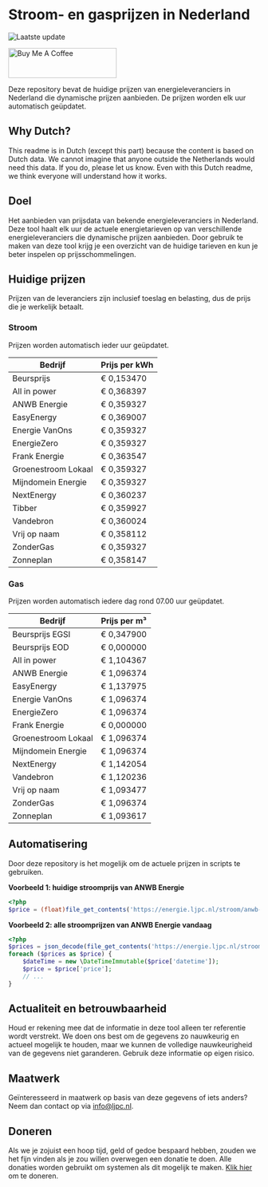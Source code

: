 # Stroom- en gasprijzen in Nederland

![Laatste update](https://img.shields.io/badge/laatste%20update-2023--08--16%2019%3A00%20CET-brightgreen)

<a href="https://www.buymeacoffee.com/Lars-" target="_blank"><img src="https://cdn.buymeacoffee.com/buttons/v2/default-orange.png" alt="Buy Me A Coffee" height="60" style="height: 60px !important;width: 217px !important;" ></a>

Deze repository bevat de huidige prijzen van energieleveranciers in Nederland die dynamische prijzen aanbieden. De prijzen worden elk uur automatisch geüpdatet.

## Why Dutch?

This readme is in Dutch (except this part) because the content is based on Dutch data. We cannot imagine that anyone outside the Netherlands would need this data. If you do, please let us know. Even with this Dutch readme, we think
everyone will understand how it works.

## Doel

Het aanbieden van prijsdata van bekende energieleveranciers in Nederland. Deze tool haalt elk uur de actuele energietarieven op van verschillende energieleveranciers die dynamische prijzen aanbieden. Door gebruik te maken van deze tool
krijg je een overzicht van de huidige tarieven en kun je beter inspelen op prijsschommelingen.

## Huidige prijzen

Prijzen van de leveranciers zijn inclusief toeslag en belasting, dus de prijs die je werkelijk betaalt.

### Stroom

Prijzen worden automatisch ieder uur geüpdatet.

 Bedrijf | Prijs per kWh 
---------|---------------
Beursprijs | € 0,153470
All in power | € 0,368397
ANWB Energie | € 0,359327
EasyEnergy | € 0,369007
Energie VanOns | € 0,359327
EnergieZero | € 0,359327
Frank Energie | € 0,363547
Groenestroom Lokaal | € 0,359327
Mijndomein Energie | € 0,359327
NextEnergy | € 0,360237
Tibber | € 0,359927
Vandebron | € 0,360024
Vrij op naam | € 0,358112
ZonderGas | € 0,359327
Zonneplan | € 0,358147


### Gas

Prijzen worden automatisch iedere dag rond 07.00 uur geüpdatet.

 Bedrijf | Prijs per m³ 
---------|--------------
Beursprijs EGSI | € 0,347900
Beursprijs EOD | € 0,000000
All in power | € 1,104367
ANWB Energie | € 1,096374
EasyEnergy | € 1,137975
Energie VanOns | € 1,096374
EnergieZero | € 1,096374
Frank Energie | € 0,000000
Groenestroom Lokaal | € 1,096374
Mijndomein Energie | € 1,096374
NextEnergy | € 1,142054
Vandebron | € 1,120236
Vrij op naam | € 1,093477
ZonderGas | € 1,096374
Zonneplan | € 1,093617


## Automatisering

Door deze repository is het mogelijk om de actuele prijzen in scripts te gebruiken.

**Voorbeeld 1: huidige stroomprijs van ANWB Energie**

```php
<?php
$price = (float)file_get_contents('https://energie.ljpc.nl/stroom/anwb-energie-nu.txt');

```

**Voorbeeld 2: alle stroomprijzen van ANWB Energie vandaag**

```php
<?php
$prices = json_decode(file_get_contents('https://energie.ljpc.nl/stroom/all-in-power-vandaag.json'),true);
foreach ($prices as $price) {
    $dateTime = new \DateTimeImmutable($price['datetime']);
    $price = $price['price'];
    // ...
}
```

## Actualiteit en betrouwbaarheid

Houd er rekening mee dat de informatie in deze tool alleen ter referentie wordt verstrekt. We doen ons best om de gegevens zo nauwkeurig en actueel mogelijk te houden, maar we kunnen de volledige nauwkeurigheid van de gegevens niet
garanderen. Gebruik deze informatie op eigen risico.

## Maatwerk

Geïnteresseerd in maatwerk op basis van deze gegevens of iets anders? Neem dan contact op
via [info@ljpc.nl](mailto:info@ljpc.nl?subject=Energie%20prijzen).

## Doneren

Als we je zojuist een hoop tijd, geld of gedoe bespaard hebben, zouden we het fijn vinden als je zou willen overwegen een
donatie te doen. Alle donaties worden gebruikt om systemen als dit mogelijk te
maken. [Klik hier](https://www.buymeacoffee.com/Lars-) om te doneren.
